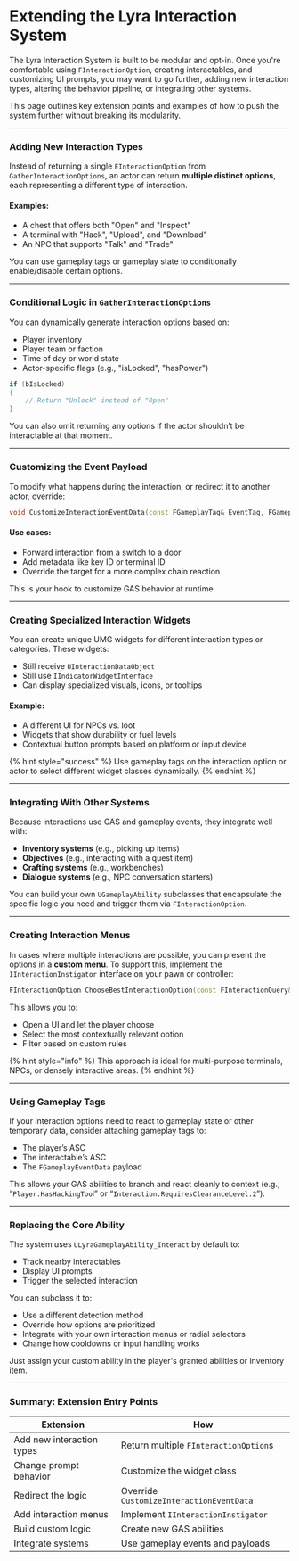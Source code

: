 # Extending the Lyra Interaction System

The Lyra Interaction System is built to be modular and opt-in. Once you're comfortable using `FInteractionOption`, creating interactables, and customizing UI prompts, you may want to go further, adding new interaction types, altering the behavior pipeline, or integrating other systems.

This page outlines key extension points and examples of how to push the system further without breaking its modularity.

***

### Adding New Interaction Types

Instead of returning a single `FInteractionOption` from `GatherInteractionOptions`, an actor can return **multiple distinct options**, each representing a different type of interaction.

#### Examples:

* A chest that offers both "Open" and "Inspect"
* A terminal with "Hack", "Upload", and "Download"
* An NPC that supports "Talk" and "Trade"

You can use gameplay tags or gameplay state to conditionally enable/disable certain options.

***

### Conditional Logic in `GatherInteractionOptions`

You can dynamically generate interaction options based on:

* Player inventory
* Player team or faction
* Time of day or world state
* Actor-specific flags (e.g., "isLocked", "hasPower")

```cpp
if (bIsLocked)
{
    // Return "Unlock" instead of "Open"
}
```

You can also omit returning any options if the actor shouldn’t be interactable at that moment.

***

### Customizing the Event Payload

To modify what happens during the interaction, or redirect it to another actor, override:

```cpp
void CustomizeInteractionEventData(const FGameplayTag& EventTag, FGameplayEventData& InOutEventData)
```

#### Use cases:

* Forward interaction from a switch to a door
* Add metadata like key ID or terminal ID
* Override the target for a more complex chain reaction

This is your hook to customize GAS behavior at runtime.

***

### Creating Specialized Interaction Widgets

You can create unique UMG widgets for different interaction types or categories. These widgets:

* Still receive `UInteractionDataObject`
* Still use `IIndicatorWidgetInterface`
* Can display specialized visuals, icons, or tooltips

#### Example:

* A different UI for NPCs vs. loot
* Widgets that show durability or fuel levels
* Contextual button prompts based on platform or input device

{% hint style="success" %}
Use gameplay tags on the interaction option or actor to select different widget classes dynamically.
{% endhint %}

***

### Integrating With Other Systems

Because interactions use GAS and gameplay events, they integrate well with:

* **Inventory systems** (e.g., picking up items)
* **Objectives** (e.g., interacting with a quest item)
* **Crafting systems** (e.g., workbenches)
* **Dialogue systems** (e.g., NPC conversation starters)

You can build your own `UGameplayAbility` subclasses that encapsulate the specific logic you need and trigger them via `FInteractionOption`.

***

### Creating Interaction Menus

In cases where multiple interactions are possible, you can present the options in a **custom menu**. To support this, implement the `IInteractionInstigator` interface on your pawn or controller:

```cpp
FInteractionOption ChooseBestInteractionOption(const FInteractionQuery& Query, const TArray<FInteractionOption>& Options);
```

This allows you to:

* Open a UI and let the player choose
* Select the most contextually relevant option
* Filter based on custom rules

{% hint style="info" %}
This approach is ideal for multi-purpose terminals, NPCs, or densely interactive areas.
{% endhint %}

***

### Using Gameplay Tags

If your interaction options need to react to gameplay state or other temporary data, consider attaching gameplay tags to:

* The player’s ASC
* The interactable’s ASC
* The `FGameplayEventData` payload

This allows your GAS abilities to branch and react cleanly to context (e.g., “`Player.HasHackingToo`l” or “`Interaction.RequiresClearanceLevel.2`”).

***

### Replacing the Core Ability

The system uses `ULyraGameplayAbility_Interact` by default to:

* Track nearby interactables
* Display UI prompts
* Trigger the selected interaction

You can subclass it to:

* Use a different detection method
* Override how options are prioritized
* Integrate with your own interaction menus or radial selectors
* Change how cooldowns or input handling works

Just assign your custom ability in the player's granted abilities or inventory item.

***

### Summary: Extension Entry Points

| Extension                 | How                                      |
| ------------------------- | ---------------------------------------- |
| Add new interaction types | Return multiple `FInteractionOption`s    |
| Change prompt behavior    | Customize the widget class               |
| Redirect the logic        | Override `CustomizeInteractionEventData` |
| Add interaction menus     | Implement `IInteractionInstigator`       |
| Build custom logic        | Create new GAS abilities                 |
| Integrate systems         | Use gameplay events and payloads         |
